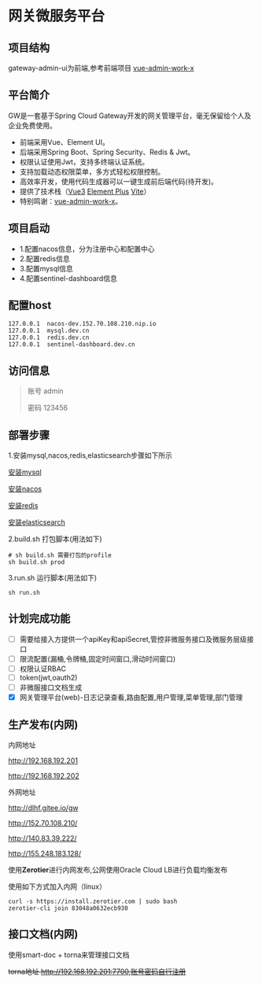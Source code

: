 # 网关微服务平台
## 项目结构
gateway-admin-ui为前端,参考前端项目 [vue-admin-work-x](https://gitee.com/qingqingxuan/vue-admin-work-x)

## 平台简介

GW是一套基于Spring Cloud Gateway开发的网关管理平台，毫无保留给个人及企业免费使用。

* 前端采用Vue、Element UI。
* 后端采用Spring Boot、Spring Security、Redis & Jwt。
* 权限认证使用Jwt，支持多终端认证系统。
* 支持加载动态权限菜单，多方式轻松权限控制。
* 高效率开发，使用代码生成器可以一键生成前后端代码(待开发)。
* 提供了技术栈（[Vue3](https://v3.cn.vuejs.org) [Element Plus](https://element-plus.org/zh-CN) [Vite](https://cn.vitejs.dev)）
* 特别鸣谢：[vue-admin-work-x](https://gitee.com/qingqingxuan/vue-admin-work-x)。

## 项目启动
* 1.配置nacos信息，分为注册中心和配置中心
* 2.配置redis信息
* 3.配置mysql信息
* 4.配置sentinel-dashboard信息

## 配置host
```shell
127.0.0.1  nacos-dev.152.70.108.210.nip.io
127.0.0.1  mysql.dev.cn
127.0.0.1  redis.dev.cn
127.0.0.1  sentinel-dashboard.dev.cn
```

## 访问信息
>账号 admin 
> 
>密码 123456

## 部署步骤
1.安装mysql,nacos,redis,elasticsearch步骤如下所示

[安装mysql](https://www.yuque.com/yuque_lihaifeng/cloudnative/docker-mysql)

[安装nacos](https://www.yuque.com/yuque_lihaifeng/cloudnative/docker-nacos)

[安装redis](https://www.yuque.com/yuque_lihaifeng/cloudnative/docker-redis)

[安装elasticsearch](https://www.yuque.com/yuque_lihaifeng/cloudnative/docker-elasticsearch7)

2.build.sh 打包脚本(用法如下)
```shell
# sh build.sh 需要打包的profile
sh build.sh prod
```
3.run.sh 运行脚本(用法如下)
```shell
sh run.sh
```

## 计划完成功能
- [ ] 需要给接入方提供一个apiKey和apiSecret,管控非微服务接口及微服务层级接口
- [ ] 限流配置(漏桶,令牌桶,固定时间窗口,滑动时间窗口)
- [ ] 权限认证RBAC
- [ ] token(jwt,oauth2)
- [ ] 非微服接口文档生成
- [x] 网关管理平台(web)-日志记录查看,路由配置,用户管理,菜单管理,部门管理

## 生产发布(内网)
内网地址 

http://192.168.192.201

http://192.168.192.202

外网地址

http://dlhf.gitee.io/gw

http://152.70.108.210/

http://140.83.39.222/

http://155.248.183.128/

使用**Zerotier**进行内网发布,公网使用Oracle Cloud LB进行负载均衡发布

使用如下方式加入内网（linux）
```shell
curl -s https://install.zerotier.com | sudo bash
zerotier-cli join 83048a0632ecb930
```

## 接口文档(内网)
使用smart-doc + torna来管理接口文档

~~torna地址 http://192.168.192.201:7700,账号密码自行注册~~
